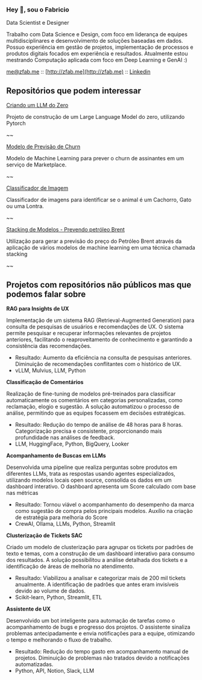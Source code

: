 ### Hey 👋, sou o Fabricio
Data Scientist e Designer

Trabalho com Data Science e Design, com foco em liderança de equipes multidisciplinares e desenvolvimento de soluções baseadas em dados. Possuo experiência em gestão de projetos, implementação de processos e produtos digitais focados em experiência e resultados. Atualmente estou mestrando Computação aplicada com foco em Deep Learning e GenAI :)


[me@zfab.me](me@zfab.me) :: [http://zfab.me](http://zfab.me) :: [Linkedin](https://www.linkedin.com/in/fazillig/)


## Repositórios que podem interessar

[Criando um LLM do Zero](https://github.com/z-fab/llm-zero)

Projeto de construção de um Large Language Model do zero, utilizando Pytorch

~~

[Modelo de Previsão de Churn](https://github.com/z-fab/tcc-mbausp/tree/master)

Modelo de Machine Learning para prever o churn de assinantes em um serviço de Marketplace.

~~

[Classificador de Imagem](https://github.com/z-fab/postech-data-analytics/blob/master/f5-deep-learning/projeto-dog-cat-otter)

Classificador de imagens para identificar se o animal é um Cachorro, Gato ou uma Lontra.

~~

[Stacking de Modelos - Prevendo petróleo Brent](https://github.com/z-fab/postech-data-analytics/tree/master/tech-challenge/f4-brent-oil)

Utilização para gerar a previsão do preço do Petróleo Brent através da aplicação de vários modelos de machine learning em uma técnica chamada stacking

~~

## Projetos com repositórios não públicos mas que podemos falar sobre

**RAG para Insights de UX**

Implementação de um sistema RAG (Retrieval-Augmented Generation) para consulta de pesquisas de usuários e recomendações de UX. O sistema permite pesquisar e recuperar informações relevantes de projetos anteriores, facilitando o reaproveitamento de conhecimento e garantindo a consistência das recomendações.

* Resultado: Aumento da eficiência na consulta de pesquisas anteriores. Diminuição de recomendações conflitantes com o histórico de UX.
* vLLM, Mulvius, LLM, Python


**Classificação de Comentários**

Realização de fine-tuning de modelos pré-treinados para classificar automaticamente os comentários em categorias personalizadas, como reclamação, elogio e sugestão. A solução automatizou o processo de análise, permitindo que as equipes focassem em decisões estratégicas.

*   Resultado: Redução do tempo de análise de 48 horas para 8 horas. Categorização precisa e consistente, proporcionando mais profundidade nas análises de feedback.
*   LLM, HuggingFace, Python, BigQuery, Looker

**Acompanhamento de Buscas em LLMs**

Desenvolvida uma pipeline que realiza perguntas sobre produtos em diferentes LLMs, trata as respostas usando agentes especializados, utilizando modelos locais open source, consolida os dados em um dashboard interativo. O dashboard apresenta um Score calculado com base nas métricas

*   Resultado: Tornou viável o acompanhamento do desempenho da marca como sugestão de compra pelos principais modelos. Auxílio na criação de estratégia para melhoria do Score
*   CrewAI, Ollama, LLMs, Python, Streamlit

**Clusterização de Tickets SAC**

Criado um modelo de clusterização para agrupar os tickets por padrões de texto e temas, com a construção de um dashboard interativo para consumo dos resultados. A solução possibilitou a análise detalhada dos tickets e a identificação de áreas de melhoria no atendimento.

*   Resultado: Viabilizou a analisar e categorizar mais de 200 mil tickets anualmente. A identificação de padrões que antes eram invisíveis devido ao volume de dados.
*   Scikit-learn, Python, Streamlit, ETL

**Assistente de UX**

Desenvolvido um bot inteligente para automação de tarefas como o acompanhamento de bugs e progresso dos projetos. O assistente sinaliza problemas antecipadamente e envia notificações para a equipe, otimizando o tempo e melhorando o fluxo de trabalho.

*   Resultado: Redução do tempo gasto em acompanhamento manual de projetos. Diminuição de problemas não tratados devido a notificações automatizadas.
*   Python, API, Notion, Slack, LLM

